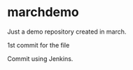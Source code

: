 # marchdemo
Just a demo repository created in march.

1st commit for the file

Commit using Jenkins.
